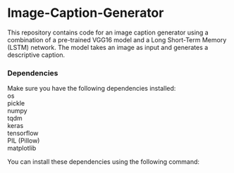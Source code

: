 # Image-Caption-Generator
This repository contains code for an image caption generator using a combination of a pre-trained VGG16 model and a Long Short-Term Memory (LSTM) network. The model takes an image as input and generates a descriptive caption.
### Dependencies
Make sure you have the following dependencies installed:
<br>os
<br>pickle
<br>numpy
<br>tqdm
<br>keras
<br>tensorflow
<br>PIL (Pillow)
<br>matplotlib

You can install these dependencies using the following command:
